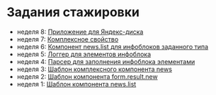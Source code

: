 # Задания стажировки
+ неделя 8: [Приложение для Яндекс-диска](https://github.com/trolleyfun/tasks-for-trainees/tree/task_8)
+ неделя 7: [Комплексное свойство](https://github.com/trolleyfun/tasks-for-trainees/tree/task_7)
+ неделя 6: [Компонент news.list для инфоблоков заданного типа](https://github.com/trolleyfun/tasks-for-trainees/tree/task_6)
+ неделя 5: [Логгер для элементов инфоблока](https://github.com/trolleyfun/tasks-for-trainees/tree/task_5)
+ неделя 4: [Парсер для заполнения инфоблока элементами](https://github.com/trolleyfun/tasks-for-trainees/tree/task_4)
+ неделя 3: [Шаблон комплексного компонента news](https://github.com/trolleyfun/tasks-for-trainees/tree/task_3)
+ неделя 2: [Шаблон компонента form.result.new](https://github.com/trolleyfun/tasks-for-trainees/tree/task_2)
+ неделя 1: [Шаблон компонента news.list](https://github.com/trolleyfun/tasks-for-trainees/tree/task_1)
